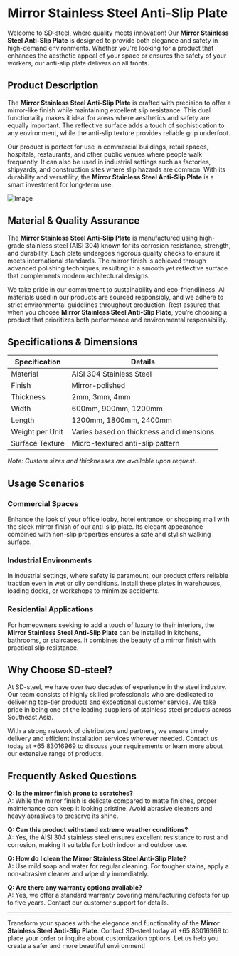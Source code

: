 # Mirror Stainless Steel Anti-Slip Plate

Welcome to SD-steel, where quality meets innovation! Our **Mirror Stainless Steel Anti-Slip Plate** is designed to provide both elegance and safety in high-demand environments. Whether you're looking for a product that enhances the aesthetic appeal of your space or ensures the safety of your workers, our anti-slip plate delivers on all fronts.

## Product Description

The **Mirror Stainless Steel Anti-Slip Plate** is crafted with precision to offer a mirror-like finish while maintaining excellent slip resistance. This dual functionality makes it ideal for areas where aesthetics and safety are equally important. The reflective surface adds a touch of sophistication to any environment, while the anti-slip texture provides reliable grip underfoot.

Our product is perfect for use in commercial buildings, retail spaces, hospitals, restaurants, and other public venues where people walk frequently. It can also be used in industrial settings such as factories, shipyards, and construction sites where slip hazards are common. With its durability and versatility, the **Mirror Stainless Steel Anti-Slip Plate** is a smart investment for long-term use.

![Image](https://github.com/user-attachments/assets/2567258e-e124-4816-932d-1809bd27ef0b)

## Material & Quality Assurance

The **Mirror Stainless Steel Anti-Slip Plate** is manufactured using high-grade stainless steel (AISI 304) known for its corrosion resistance, strength, and durability. Each plate undergoes rigorous quality checks to ensure it meets international standards. The mirror finish is achieved through advanced polishing techniques, resulting in a smooth yet reflective surface that complements modern architectural designs.

We take pride in our commitment to sustainability and eco-friendliness. All materials used in our products are sourced responsibly, and we adhere to strict environmental guidelines throughout production. Rest assured that when you choose **Mirror Stainless Steel Anti-Slip Plate**, you’re choosing a product that prioritizes both performance and environmental responsibility.

## Specifications & Dimensions

| Specification       | Details                                                                 |
|---------------------|-------------------------------------------------------------------------|
| Material            | AISI 304 Stainless Steel                                                |
| Finish              | Mirror-polished                                                         |
| Thickness           | 2mm, 3mm, 4mm                                                           |
| Width               | 600mm, 900mm, 1200mm                                                    |
| Length              | 1200mm, 1800mm, 2400mm                                                  |
| Weight per Unit     | Varies based on thickness and dimensions                                |
| Surface Texture     | Micro-textured anti-slip pattern                                        |

*Note: Custom sizes and thicknesses are available upon request.*

## Usage Scenarios

### Commercial Spaces
Enhance the look of your office lobby, hotel entrance, or shopping mall with the sleek mirror finish of our anti-slip plate. Its elegant appearance combined with non-slip properties ensures a safe and stylish walking surface.

### Industrial Environments
In industrial settings, where safety is paramount, our product offers reliable traction even in wet or oily conditions. Install these plates in warehouses, loading docks, or workshops to minimize accidents.

### Residential Applications
For homeowners seeking to add a touch of luxury to their interiors, the **Mirror Stainless Steel Anti-Slip Plate** can be installed in kitchens, bathrooms, or staircases. It combines the beauty of a mirror finish with practical slip resistance.

## Why Choose SD-steel?

At SD-steel, we have over two decades of experience in the steel industry. Our team consists of highly skilled professionals who are dedicated to delivering top-tier products and exceptional customer service. We take pride in being one of the leading suppliers of stainless steel products across Southeast Asia.

With a strong network of distributors and partners, we ensure timely delivery and efficient installation services wherever needed. Contact us today at +65 83016969 to discuss your requirements or learn more about our extensive range of products.

## Frequently Asked Questions

**Q: Is the mirror finish prone to scratches?**  
A: While the mirror finish is delicate compared to matte finishes, proper maintenance can keep it looking pristine. Avoid abrasive cleaners and heavy abrasives to preserve its shine.

**Q: Can this product withstand extreme weather conditions?**  
A: Yes, the AISI 304 stainless steel ensures excellent resistance to rust and corrosion, making it suitable for both indoor and outdoor use.

**Q: How do I clean the Mirror Stainless Steel Anti-Slip Plate?**  
A: Use mild soap and water for regular cleaning. For tougher stains, apply a non-abrasive cleaner and wipe dry immediately.

**Q: Are there any warranty options available?**  
A: Yes, we offer a standard warranty covering manufacturing defects for up to five years. Contact our customer support for details.

---

Transform your spaces with the elegance and functionality of the **Mirror Stainless Steel Anti-Slip Plate**. Contact SD-steel today at +65 83016969 to place your order or inquire about customization options. Let us help you create a safer and more beautiful environment!